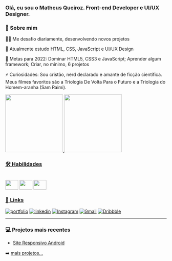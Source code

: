 ### Olá, eu sou o Matheus Queiroz. Front-end Developer e UI/UX Designer.

### 🚀 Sobre mim

👩‍💻 Me desafio diariamente, desenvolvendo novos projetos

🧠 Atualmente estudo HTML, CSS, JavaScript e UI/UX Design

🥅 Metas para 2022: Dominar HTML5, CSS3 e JavaScript; Aprender algum framework; Criar, no mínimo, 6 projetos

⚡️ Curiosidades: Sou cristão, nerd declarado e amante de ficção científica. Meus filmes favoritos são a Triologia De Volta Para o Futuro e a Triologia do Homem-aranha (Sam Raimi).

<div>
  <a href="https://github.com/matheusqueirozds">
  <img height="180em" src="https://github-readme-stats.vercel.app/api?username=matheusqueirozds&show_icons=true&theme=dark&include_all_commits=true&count_private=true"/>
  <img height="180em" src="https://github-readme-stats.vercel.app/api/top-langs/?username=matheusqueirozds&layout=compact&langs_count=7&theme=dark"/>
</div>

### 🛠 Habilidades

<div style="display: inline-block"><br>
  <img align="center" height="30" width="40" src="https://cdn.jsdelivr.net/gh/devicons/devicon/icons/html5/html5-original.svg">
  <img align="center" height="30" width="40" src="https://cdn.jsdelivr.net/gh/devicons/devicon/icons/css3/css3-original.svg">
  <img align="center" height="30" width="40" src="https://cdn.jsdelivr.net/gh/devicons/devicon/icons/javascript/javascript-plain.svg">
</div>

<br />

### 🔗 Links

<div> 

[![portfolio](https://img.shields.io/badge/my_portfolio-000?style=for-the-badge&logo=ko-fi&logoColor=white)](https://matheusqueirozds.vercel.app)
[![linkedin](https://img.shields.io/badge/linkedin-0A66C2?style=for-the-badge&logo=linkedin&logoColor=white)](https://www.linkedin.com/in/matheusqueirozds)
[![Instagram](https://img.shields.io/badge/Instagram-%23E4405F.svg?style=for-the-badge&logo=Instagram&logoColor=white)](https://www.instagram.com/oabsorvedor)
[![Gmail](https://img.shields.io/badge/Gmail-D14836?style=for-the-badge&logo=gmail&logoColor=white)](mailto:matheusqueirozds)
[![Dribbble](https://img.shields.io/badge/Dribbble-EA4C89?style=for-the-badge&logo=dribbble&logoColor=white)](https://dribbble.com/matheusqueirozds)

</div>

---

### 💻 Projetos mais recentes

- [Site Responsivo Android](https://github.com/matheusqueirozds/site-responsivo-android)

➡️ [mais projetos...](https://matheusqueirozds.vercel.app/)
